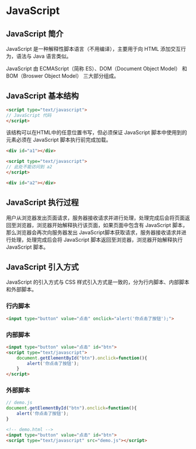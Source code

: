 # JavaScript
## JavaScript 简介
JavaScript 是一种解释性脚本语言（不用编译），主要用于向 HTML 添加交互行为，语法与 Java 语言类似。

JavaScript 由 ECMAScript（简称 ES）、DOM（Document Object Model） 和 BOM（Broswer Object Model） 三大部分组成。

## JavaScript 基本结构

```html
<script type="text/javascript">
// JavaScript 代码
</script>
```

该结构可以在HTML中的任意位置书写，但必须保证 JavaScript 脚本中使用到的元素必须在 JavaScript 脚本执行前完成加载。

```html
<div id="a1"></div>

<script type="text/javascript">
// 此处不能访问到 a2
</script>

<div id="a2"></div>
```

## JavaScript 执行过程
用户从浏览器发出页面请求，服务器接收请求并进行处理，处理完成后会将页面返回至浏览器，浏览器开始解释执行该页面，如果页面中包含有 JavaScript 脚本，那么浏览器会再次向服务器发出 JavaScript脚本获取请求，服务器接收请求并进行处理，处理完成后会将 JavaScript 脚本返回至浏览器，浏览器开始解释执行JavaScript 脚本。

## JavaScript 引入方式
JavaScript 的引入方式与 CSS 样式引入方式是一致的，分为行内脚本、内部脚本和外部脚本。

### 行内脚本

```html
<input type="button" value="点击" onclick="alert('你点击了按钮');">
```

### 内部脚本

```html
<input type="button" value="点击" id="btn">
<script type="text/javascript">
    document.getElementById("btn").onclick=function(){
        alert('你点击了按钮');
    }
</script>
```

### 外部脚本

```js
// demo.js
document.getElementById("btn").onclick=function(){
    alert('你点击了按钮');
}
```

```html
<!-- demo.html -->
<input type="button" value="点击" id="btn">
<script type="text/javascript" src="demo.js"></script>
```